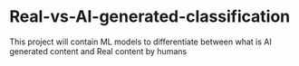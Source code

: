 # Real-vs-AI-generated-classification
This project will contain ML models to differentiate between what is AI generated content and Real content by humans
